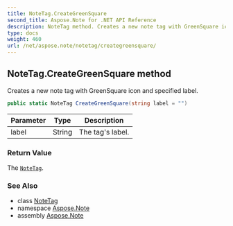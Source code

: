```yaml
---
title: NoteTag.CreateGreenSquare
second_title: Aspose.Note for .NET API Reference
description: NoteTag method. Creates a new note tag with GreenSquare icon and specified label
type: docs
weight: 460
url: /net/aspose.note/notetag/creategreensquare/
---
```

## NoteTag.CreateGreenSquare method

Creates a new note tag with GreenSquare icon and specified label.

```csharp
public static NoteTag CreateGreenSquare(string label = "")
```

| Parameter | Type | Description |
| --- | --- | --- |
| label | String | The tag's label. |

### Return Value

The [`NoteTag`](../).

### See Also

* class [NoteTag](../)
* namespace [Aspose.Note](../../notetag/)
* assembly [Aspose.Note](../../../)


